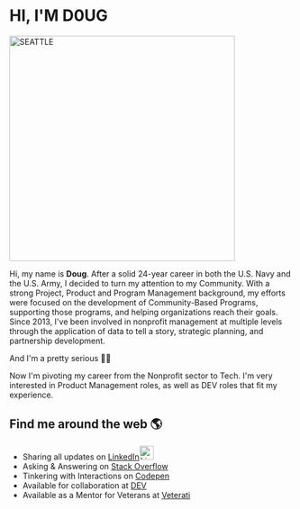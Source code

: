 # HI, I'M D0UG

<img src="https://i.imgur.com/RnEh9N9.jpeg" alt="SEATTLE" style="width:400px;"/>

Hi, my name is **Doug**. After a solid 24-year career in both the U.S. Navy and the U.S. Army, I decided to turn my attention to my Community. With a strong Project, Product and Program Management background, my efforts were focused on the development of Community-Based Programs, supporting those programs, and helping organizations reach their goals. Since 2013, I've been involved in nonprofit management at multiple levels through the application of data to tell a story, strategic planning, and partnership development. 

And I'm a pretty serious :biking_man:

Now I'm pivoting my career from the Nonprofit sector to Tech. I'm very interested in Product Management roles, as well as DEV roles that fit my experience.

## Find me around the web 🌎 
- Sharing all updates on [LinkedIn](https://www.linkedin.com/in/dougpfeffer/)<img src="https://i.imgur.com/wjDIXh8.jpg" alt="LinkedIn" style="width:25px;"/>
- Asking & Answering on [Stack Overflow](https://stackoverflow.com/users/13715241/doug-pfeffer?tab=profile)
- Tinkering with Interactions on [Codepen](https://codepen.io/dougpfeffer-alt)
- Available for collaboration at [DEV](https://dev.to/dougpfefferalt)
- Available as a Mentor for Veterans at [Veterati](https://lnkd.in/gfrYNW6)

